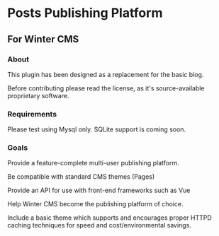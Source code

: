 # Posts Publishing Platform

## For Winter CMS

### About
This plugin has been designed as a replacement for the basic blog.

Before contributing please read the license, as it's source-available proprietary software.

### Requirements

Please test using Mysql only. SQLite support is coming soon.

### Goals
Provide a feature-complete multi-user publishing platform.

Be compatible with standard CMS themes (Pages)

Provide an API for use with front-end frameworks such as Vue

Help Winter CMS become the publishing platform of choice.

Include a basic theme which supports and encourages proper HTTPD caching techniques for speed and
cost/environmental savings.
